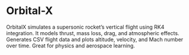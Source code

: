 # Orbital-X
OrbitalX simulates a supersonic rocket’s vertical flight using RK4 integration. It models thrust, mass loss, drag, and atmospheric effects. Generates CSV flight data and plots altitude, velocity, and Mach number over time. Great for physics and aerospace learning.

